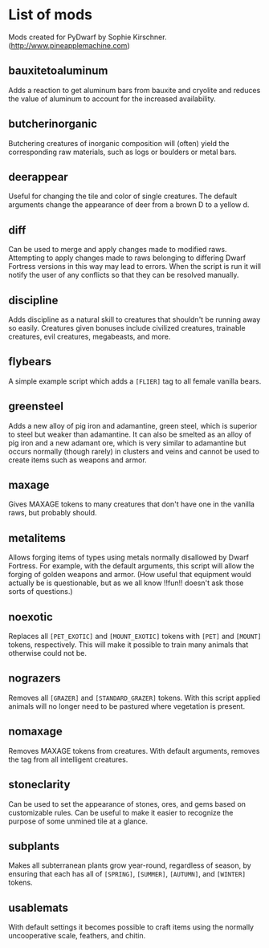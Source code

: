 # List of mods

Mods created for PyDwarf by Sophie Kirschner. (http://www.pineapplemachine.com)

## bauxitetoaluminum

Adds a reaction to get aluminum bars from bauxite and cryolite and reduces the value of aluminum to account for the increased availability.

## butcherinorganic

Butchering creatures of inorganic composition will (often) yield the corresponding raw materials, such as logs or boulders or metal bars.

## deerappear

Useful for changing the tile and color of single creatures. The default arguments change the appearance of deer from a brown D to a yellow d.

## diff

Can be used to merge and apply changes made to modified raws. Attempting to apply changes made to raws belonging to differing Dwarf Fortress versions in this way may lead to errors. When the script is run it will notify the user of any conflicts so that they can be resolved manually.

## discipline

Adds discipline as a natural skill to creatures that shouldn't be running away so easily. Creatures given bonuses include civilized creatures, trainable creatures, evil creatures, megabeasts, and more.

## flybears

A simple example script which adds a `[FLIER]` tag to all female vanilla bears.

## greensteel

Adds a new alloy of pig iron and adamantine, green steel, which is superior to steel but weaker than adamantine. It can also be smelted as an alloy of pig iron and a new adamant ore, which is very similar to adamantine but occurs normally (though rarely) in clusters and veins and cannot be used to create items such as weapons and armor.

## maxage

Gives MAXAGE tokens to many creatures that don't have one in the vanilla raws, but probably should.

## metalitems

Allows forging items of types using metals normally disallowed by Dwarf Fortress. For example, with the default arguments, this script will allow the forging of golden weapons and armor. (How useful that equipment would actually be is questionable, but as we all know !!fun!! doesn't ask those sorts of questions.)

## noexotic

Replaces all `[PET_EXOTIC]` and `[MOUNT_EXOTIC]` tokens with `[PET]` and `[MOUNT]` tokens, respectively. This will make it possible to train many animals that otherwise could not be.

## nograzers

Removes all `[GRAZER]` and `[STANDARD_GRAZER]` tokens. With this script applied animals will no longer need to be pastured where vegetation is present.

## nomaxage

Removes MAXAGE tokens from creatures. With default arguments, removes the tag from all intelligent creatures.

## stoneclarity

Can be used to set the appearance of stones, ores, and gems based on customizable rules. Can be useful to make it easier to recognize the purpose of some unmined tile at a glance.

## subplants

Makes all subterranean plants grow year-round, regardless of season, by ensuring that each has all of `[SPRING]`, `[SUMMER]`, `[AUTUMN]`, and `[WINTER]` tokens.

## usablemats

With default settings it becomes possible to craft items using the normally uncooperative scale, feathers, and chitin.
